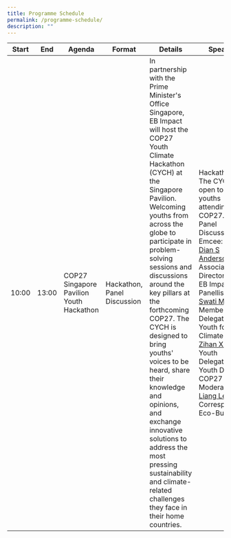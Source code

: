 ```yaml
---
title: Programme Schedule
permalink: /programme-schedule/
description: ""
---
```

| Start | End | Agenda | Format | Details | Speakers |
| --- | --- | --- | --- | --- | --- |
| 10:00 | 13:00 | COP27 Singapore Pavilion Youth Hackathon | Hackathon, Panel Discussion | In partnership with the Prime Minister's Office Singapore, EB Impact will host the COP27 Youth Climate Hackathon (CYCH) at the Singapore Pavilion. Welcoming youths from across the globe to participate in problem-solving sessions and discussions around the key pillars at the forthcoming COP27. The CYCH is designed to bring youths' voices to be heard, share their knowledge and opinions, and exchange innovative solutions to address the most pressing sustainability and climate-related challenges they face in their home countries. | Hackathon: <br> The CYCH is open to all youths attending COP27. <br> Panel Discussion: <br> Emcee: <br> [Dian S Anderson](https://www.cop-pavilion.gov.sg/Site/PartnerProgrammes), Associate Director, <br> EB Impact Panellists: <br> [Swati Mandloi](https://www.cop-pavilion.gov.sg/Site/PartnerProgrammes), Member, Youth Delegate, Youth for Climate Action <br> [Zihan Xuan](https://www.cop-pavilion.gov.sg/Site/PartnerProgrammes), Youth Delegate, Youth Delegate COP27 Egypt <br> Moderator: <br> [Liang Lei](https://www.cop-pavilion.gov.sg/Site/PartnerProgrammes), Correspondent, Eco-Business|
